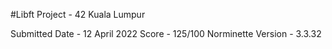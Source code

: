 #Libft Project - 42 Kuala Lumpur

Submitted Date - 12 April 2022
Score - 125/100
Norminette Version - 3.3.32
